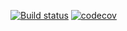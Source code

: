 [![Build status](https://ci.appveyor.com/api/projects/status/54rpvfu2jtm47oqb?svg=true)](https://ci.appveyor.com/project/CarlosRaffellini/candidate-software-craftsman-charly)
[![codecov](https://codecov.io/gh/charlyraffellini/Candidate.Software.Craftsman.Charly/branch/master/graph/badge.svg)](https://codecov.io/gh/charlyraffellini/Candidate.Software.Craftsman.Charly)
